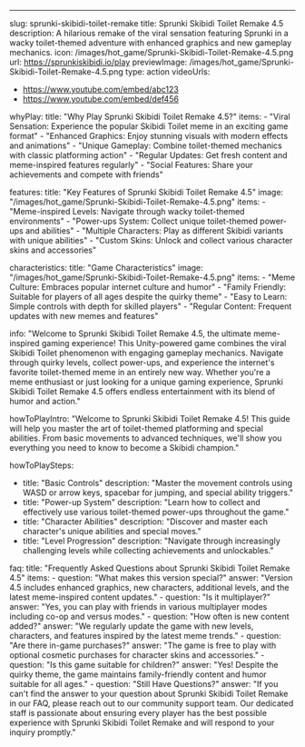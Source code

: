---
slug: sprunki-skibidi-toilet-remake
title: Sprunki Skibidi Toilet Remake 4.5
description: A hilarious remake of the viral sensation featuring Sprunki in a wacky toilet-themed adventure with enhanced graphics and new gameplay mechanics.
icon: /images/hot_game/Sprunki-Skibidi-Toilet-Remake-4.5.png
url: https://sprunkiskibidi.io/play
previewImage: /images/hot_game/Sprunki-Skibidi-Toilet-Remake-4.5.png
type: action
videoUrls:
  - https://www.youtube.com/embed/abc123
  - https://www.youtube.com/embed/def456

whyPlay:
  title: "Why Play Sprunki Skibidi Toilet Remake 4.5?"
  items:
    - "Viral Sensation: Experience the popular Skibidi Toilet meme in an exciting game format"
    - "Enhanced Graphics: Enjoy stunning visuals with modern effects and animations"
    - "Unique Gameplay: Combine toilet-themed mechanics with classic platforming action"
    - "Regular Updates: Get fresh content and meme-inspired features regularly"
    - "Social Features: Share your achievements and compete with friends"

features:
  title: "Key Features of Sprunki Skibidi Toilet Remake 4.5"
  image: "/images/hot_game/Sprunki-Skibidi-Toilet-Remake-4.5.png"
  items:
    - "Meme-inspired Levels: Navigate through wacky toilet-themed environments"
    - "Power-ups System: Collect unique toilet-themed power-ups and abilities"
    - "Multiple Characters: Play as different Skibidi variants with unique abilities"
    - "Custom Skins: Unlock and collect various character skins and accessories"

characteristics:
  title: "Game Characteristics"
  image: "/images/hot_game/Sprunki-Skibidi-Toilet-Remake-4.5.png"
  items:
    - "Meme Culture: Embraces popular internet culture and humor"
    - "Family Friendly: Suitable for players of all ages despite the quirky theme"
    - "Easy to Learn: Simple controls with depth for skilled players"
    - "Regular Content: Frequent updates with new memes and features"

info: "Welcome to Sprunki Skibidi Toilet Remake 4.5, the ultimate meme-inspired gaming experience! This Unity-powered game combines the viral Skibidi Toilet phenomenon with engaging gameplay mechanics. Navigate through quirky levels, collect power-ups, and experience the internet's favorite toilet-themed meme in an entirely new way. Whether you're a meme enthusiast or just looking for a unique gaming experience, Sprunki Skibidi Toilet Remake 4.5 offers endless entertainment with its blend of humor and action."

howToPlayIntro: "Welcome to Sprunki Skibidi Toilet Remake 4.5! This guide will help you master the art of toilet-themed platforming and special abilities. From basic movements to advanced techniques, we'll show you everything you need to know to become a Skibidi champion."

howToPlaySteps:
  - title: "Basic Controls"
    description: "Master the movement controls using WASD or arrow keys, spacebar for jumping, and special ability triggers."
  - title: "Power-up System"
    description: "Learn how to collect and effectively use various toilet-themed power-ups throughout the game."
  - title: "Character Abilities"
    description: "Discover and master each character's unique abilities and special moves."
  - title: "Level Progression"
    description: "Navigate through increasingly challenging levels while collecting achievements and unlockables."

faq:
  title: "Frequently Asked Questions about Sprunki Skibidi Toilet Remake 4.5"
  items:
    - question: "What makes this version special?"
      answer: "Version 4.5 includes enhanced graphics, new characters, additional levels, and the latest meme-inspired content updates."
    - question: "Is it multiplayer?"
      answer: "Yes, you can play with friends in various multiplayer modes including co-op and versus modes."
    - question: "How often is new content added?"
      answer: "We regularly update the game with new levels, characters, and features inspired by the latest meme trends."
    - question: "Are there in-game purchases?"
      answer: "The game is free to play with optional cosmetic purchases for character skins and accessories."
    - question: "Is this game suitable for children?"
      answer: "Yes! Despite the quirky theme, the game maintains family-friendly content and humor suitable for all ages."
    - question: "Still Have Questions?"
      answer: "If you can't find the answer to your question about Sprunki Skibidi Toilet Remake in our FAQ, please reach out to our community support team. Our dedicated staff is passionate about ensuring every player has the best possible experience with Sprunki Skibidi Toilet Remake and will respond to your inquiry promptly." 